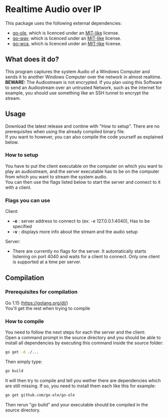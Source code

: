 # Realtime Audio over IP
This package uses the following external dependencies:
* [go-ole](https://github.com/go-ole/go-ole), which is licenced under an [MIT-like](https://github.com/go-ole/go-ole/blob/master/LICENSE) license.
* [go-wav](https://github.com/moutend/go-wav), which is licenced under an [MIT-like](https://github.com/moutend/go-wav/blob/master/LICENSE) license.
* [go-wca](https://github.com/moutend/go-wca), which is licenced under an [MIT-like](https://github.com/moutend/go-wca/blob/develop/LICENSE) license.

## What does it do?
This program captures the system Audio of a Windows Computer and sends it to another Windows Computer over the network in almost realtime.  
**BEWARE:** The Audiostream is not encrypted. If you plan using this Software to send an Audiostream over an untrusted Network, such as the internet for example, you should use something like an SSH tunnel to encrypt the stream.  


## Usage
Download the latest release and contine with "How to setup". There are no prerequisites when using the already compiled binary file.  
If you want to however, you can also compile the code yourself as explained below.  


### How to setup
You have to put the client executable on the computer on which you want to play an audiostream, and the server executable has to be on the computer from which you want to stream the system audio.  
You can then use the flags listed below to start the server and connect to it with a client.

### Flags you can use
Client:
* **-e** :   server address to connect to (ex: -e 127.0.0.1:4040), Has to be specified
* **-v** :   displays more info about the stream and the audio setup  

Server:  
* There are currently no flags for the server. It automatically starts listening on port 4040 and waits for a client to connect. Only one client is supported at a time per server.  

## Compilation
### Prerequisites for compilation
Go 1.15 (https://golang.org/dl/)  
You'll get the rest when trying to compile  


### How to compile
You need to follow the next steps for each the server and the client:  
Open a command prompt in the source directory and you should be able to install all dependencies by executing this command inside the source folder: 
```sh
go get -d ./...
```
Then simply type:
```sh
go build
```
It will then try to compile and tell you wether there are dependencies which are still missing.
If so, you need to install them each like this for example: 
```sh
go get github.com/go-ole/go-ole
```
Then rerun "go build" and your executable should be compiled in the source directory.
